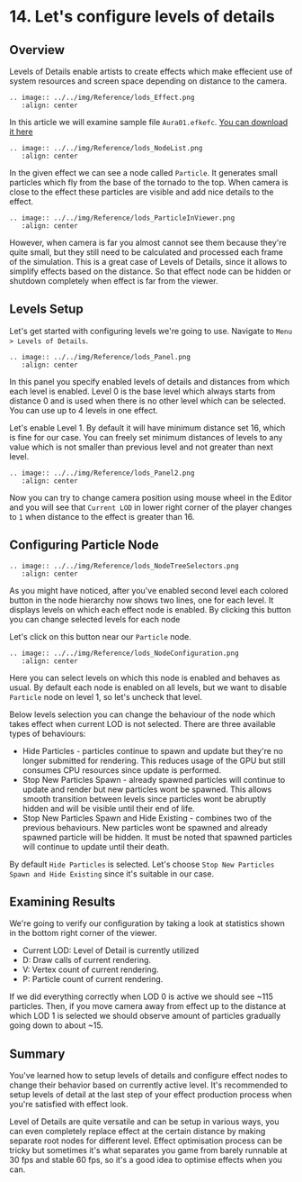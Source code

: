 ﻿# 14. Let's configure levels of details

## Overview

Levels of Details enable artists to create effects which make effecient
use of system resources and screen space depending on distance to 
the camera. 

```eval_rst
.. image:: ../../img/Reference/lods_Effect.png
   :align: center
```

In this article we will examine sample file `Aura01.efkefc`.
<a href = "../../Sample/14_Sample.zip">You can download it here</a>


```eval_rst
.. image:: ../../img/Reference/lods_NodeList.png
   :align: center
```

In the given effect we can see a node called `Particle`. 
It generates small particles which fly from the base of the tornado to the top.
When camera is close to the effect these particles are visible and add nice
details to the effect. 

```eval_rst
.. image:: ../../img/Reference/lods_ParticleInViewer.png
   :align: center
```

However, when camera is far you almost cannot see them because they're quite small, 
but they still need to be calculated and processed each frame of the simulation.
This is a great case of Levels of Details, since it allows to simplify effects
based on the distance. So that effect node can be hidden or shutdown completely when
effect is far from the viewer.

## Levels Setup

Let's get started with configuring levels we're going to use. Navigate to `Menu > Levels of Details`. 

```eval_rst
.. image:: ../../img/Reference/lods_Panel.png
   :align: center
```

In this panel you specify enabled levels of details and distances from which each
level is enabled. Level 0 is the base level which always starts from distance 0 and is
used when there is no other level which can be selected. You can use up to 4 levels in one effect.

Let's enable Level 1. By default it will have minimum distance set 16, which is 
fine for our case. You can freely set minimum distances of levels to any value which
is not smaller than previous level and not greater than next level.

```eval_rst
.. image:: ../../img/Reference/lods_Panel2.png
   :align: center
```

Now you can try to change camera position using mouse wheel in the Editor 
and you will see that `Current LOD` in lower right corner of the player changes 
to `1` when distance to the effect is greater than 16. 


## Configuring Particle Node


```eval_rst
.. image:: ../../img/Reference/lods_NodeTreeSelectors.png
   :align: center
```

As you might have noticed, after you've enabled second level each colored button
in the node hierarchy now shows two lines, one for each level. It displays levels
on which each effect node is enabled. By clicking this button
you can change selected levels for each node

Let's click on this button near our `Particle` node.

```eval_rst
.. image:: ../../img/Reference/lods_NodeConfiguration.png
   :align: center
```

Here you can select levels on which this node is enabled and behaves as usual.
By default each node is enabled on all levels, but we want to disable `Particle` node
on level 1, so let's uncheck that level.

Below levels selection you can change the behaviour of the node which takes
effect when current LOD is not selected. There are three available types of behaviours:

 - Hide Particles - particles continue to spawn and update but they're no longer submitted for rendering.
This reduces usage of the GPU but still consumes CPU resources since update is performed.
 - Stop New Particles Spawn - already spawned particles will continue to update and render but new particles wont be spawned.
This allows  smooth transition between levels since particles wont be abruptly hidden and will be visible until their end of life.
 - Stop New Particles Spawn and Hide Existing - combines two of the previous behaviours. New particles wont be spawned 
and already spawned particle will be hidden. It must be noted that spawned particles will continue to update until their death.

By default `Hide Particles` is selected. 
Let's choose `Stop New Particles Spawn and Hide Existing` since it's suitable in our case. 

## Examining Results

We're going to verify our configuration by taking a look at statistics shown in the bottom right corner of the viewer.
 - Current LOD: Level of Detail is currently utilized
 - D: Draw calls of current rendering.
 - V: Vertex count of current rendering.
 - P: Particle count of current rendering.

If we did everything correctly when LOD 0 is active we should see ~115 particles. Then, if you move camera away from effect
up to the distance at which LOD 1 is selected we should observe amount of particles gradually going down to about ~15.

## Summary

You've learned how to setup levels of details and configure effect nodes to change their behavior
based on currently active level. It's recommended to setup levels of detail at the last step
of your effect production process when you're satisfied with effect look. 

Level of Details are quite versatile and can be setup in various ways, you can even completely replace
effect at the certain distance by making separate root nodes for different level. Effect optimisation 
process can be tricky but sometimes it's what separates you game from barely runnable at 30 fps and stable 60 fps,
so it's a good idea to optimise effects when you can.